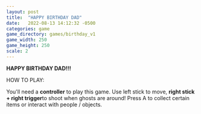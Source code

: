 ```yaml
---
layout: post
title:  "HAPPY BIRTHDAY DAD"
date:   2022-08-13 14:12:32 -0500
categories: game
game_directory: games/birthday_v1
game_width: 250
game_height: 250
scale: 2
---
```


**HAPPY BIRTHDAY DAD!!!**


HOW TO PLAY:

You'll need a **controller** to play this game. Use left stick to move, **right stick + right trigger**to shoot when ghosts are around! Press A to collect certain items or interact with people / objects. 